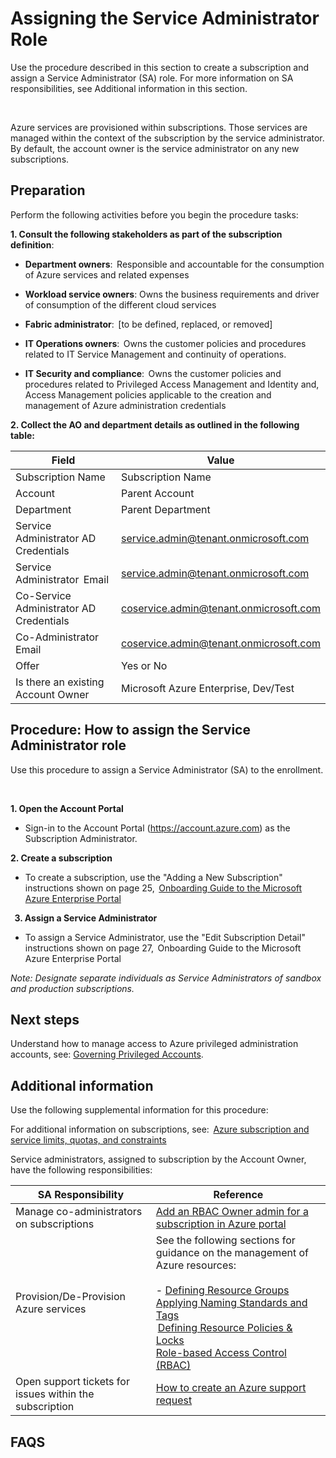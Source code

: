# Assigning the Service Administrator Role 


Use the procedure described in this section to create a subscription and assign a Service Administrator (SA) role. For more 
information on SA responsibilities, see Additional information in this section.   


  


Azure services are provisioned within subscriptions. Those services are managed within the context of the subscription by the 
service administrator. By default, the account owner is the service administrator on any new subscriptions.  




## Preparation  


Perform the following activities before you begin the procedure tasks:  

 

**1. Consult the following stakeholders as part of the subscription definition**:  


  - **Department owners**:  Responsible and accountable for the consumption of Azure services and related expenses  


  - **Workload service owners**: Owns the business requirements and driver of consumption of the different cloud services  


   - **Fabric administrator**:  [to be defined, replaced, or removed]  


  - **IT Operations owners**:  Owns the customer policies and procedures related to IT Service Management and continuity of 
  operations.  

  - **IT Security and compliance**:  Owns the customer policies and procedures related to Privileged Access Management and 
Identity and, Access Management policies applicable to the creation and management of Azure administration 
credentials  


**2.  Collect the AO and department details as outlined in the following table:**  

   | __Field__ | __Value__ |
   |------------------------------|----------------------------|
   | Subscription Name  | Subscription Name   | 
   | Account    | Parent Account | 
   | Department  | Parent Department  | 
   | Service Administrator AD Credentials    | service.admin@tenant.onmicrosoft.com | 
   | Service Administrator  Email | service.admin@tenant.onmicrosoft.com  | 
   | Co-Service Administrator AD Credentials   | coservice.admin@tenant.onmicrosoft.com | 
   | Co-Administrator  Email   | coservice.admin@tenant.onmicrosoft.com | 
   | Offer   | Yes or No | 
   | Is there an existing Account Owner   | Microsoft Azure Enterprise, Dev/Test |
 


## Procedure: How to assign the Service Administrator role  


Use this procedure to assign a Service Administrator (SA) to the enrollment.  


  

**1. Open the Account Portal**

- Sign-in to the Account Portal (https://account.azure.com) as the Subscription Administrator.  


**2. Create a subscription**

- To create a subscription, use the "Adding a New Subscription" instructions shown on page 25,  [Onboarding Guide to the Microsoft Azure Enterprise Portal](https://eaportalonboardingvideos.blob.core.windows.net/onboardingvideos/AzureDirectEACustomerOnboardingGuide_En.pdf)

  
**3. Assign a Service Administrator**  

 - To assign a Service Administrator, use the "Edit Subscription Detail" instructions shown on page 27,  Onboarding Guide to the 
Microsoft Azure Enterprise Portal   

*Note: Designate separate individuals as Service Administrators of sandbox and production subscriptions.*  



## Next steps  


Understand how to manage access to Azure privileged administration accounts, see: [Governing Privileged Accounts](1.5-Governing-Privileged-Accounts.md).  
  


## Additional information  


Use the following supplemental information for this procedure:  


For additional information on subscriptions, see:  [Azure subscription and service limits, quotas, and constraints](https://docs.microsoft.com/en-us/azure/azure-subscription-service-limits)  


Service administrators, assigned to subscription by the Account Owner, have the following responsibilities:  

| __SA Responsibility__ | __Reference__ |
|------------------------------|----------------------------|
| Manage co-administrators on subscriptions   | [Add an RBAC Owner admin for a subscription in Azure portal](https://docs.microsoft.com/en-us/azure/billing/billing-add-change-azure-subscription-administrator)  | 
| Provision/De-Provision Azure services  | See the following sections for guidance on the management of Azure resources:  </br></br>  - [Defining Resource Groups](3.0-Defining-Resource-Groups.md) </br> [Applying Naming Standards and Tags](4.0-Applying-Naming-Standards-and-Tags.md) </br>  [Defining Resource Policies & Locks](5.0-Defining-Resource-Policies-and-Locks.md) </br> [Role-based Access Control (RBAC)](https://github.com/alvarovitta/Enrollment-and-Subscription/blob/master/6.0-Using%20Role-based-Access-Control.md)  | 
| Open support tickets for issues within the subscription     | [How to create an Azure support request](https://docs.microsoft.com/en-us/azure/azure-supportability/how-to-create-azure-support-request) | 



## FAQS
